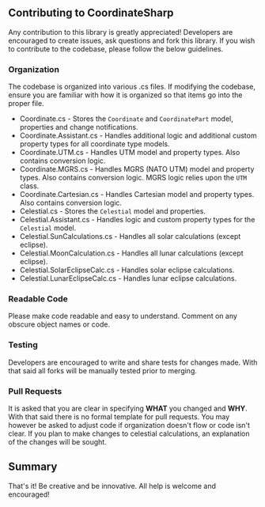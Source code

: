 ## Contributing to CoordinateSharp
Any contribution to this library is greatly appreciated! Developers are encouraged to create issues, ask questions and fork this library. 
If you wish to contribute to the codebase, please follow the below guidelines. 

### Organization

The codebase is organized into various .cs files. If modifying the codebase, ensure you are familiar with how it is organized so that
items go into the proper file. 

* Coordinate.cs - Stores the `Coordinate` and `CoordinatePart` model, properties and change notifications.
* Coordinate.Assistant.cs - Handles additional logic and additional custom property types for all coordinate type models.
* Coordinate.UTM.cs - Handles UTM model and property types. Also contains conversion logic.
* Coordinate.MGRS.cs - Handles MGRS (NATO UTM) model and property types. Also contains conversion logic. MGRS logic relies upon the `UTM` class.
* Coordinate.Cartesian.cs - Handles Cartesian model and property types. Also contains conversion logic.
* Celestial.cs - Stores the `Celestial` model and properties.
* Celestial.Assistant.cs - Handles logic and custom property types for the `Celestial` model.
* Celestial.SunCalculations.cs - Handles all solar calculations (except eclipse).
* Celestial.MoonCalculation.cs - Handles all lunar calculations (except eclipse).
* Celestial.SolarEclipseCalc.cs - Handles solar eclipse calculations.
* Celestial.LunarEclipseCalc.cs - Handles lunar eclipse calculations.

### Readable Code

Please make code readable and easy to understand. Comment on any obscure object names or code.

### Testing

Developers are encouraged to write and share tests for changes made. With that said all forks will be manually tested prior to merging.

### Pull Requests

It is asked that you are clear in specifying **WHAT** you changed and **WHY**. With that said there is no formal template for pull requests.
You may however be asked to adjust code if organization doesn't flow or code isn't clear. If you plan to make changes to celestial calculations,
an explanation of the changes will be sought.

## Summary

That's it! Be creative and be innovative. All help is welcome and encouraged!

